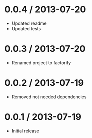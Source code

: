 
0.0.4 / 2013-07-20
==================

 * Updated readme
 * Updated tests

0.0.3 / 2013-07-20
==================

 * Renamed project to factorify

0.0.2 / 2013-07-19
==================

 * Removed not needed dependencies

0.0.1 / 2013-07-19
==================

 * Initial release
